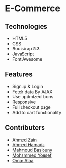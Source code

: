 # E-Commerce

## Technologies
- HTML5
- CSS
- Bootstrap 5.3
- JavaScript
- Font Awesome

## Features
- Signup & Login
- Fetch data By AJAX
- Use optimized icons
- Responsive
- Full checkout page
- Add to cart functionality

## Contributers

- [Ahmed Zain](https://github.com/AhmedMohamedZein)
- [Ahmed Hamada](https://github.com/AhmedHamada011)
- [Mahmoud Basiouny](https://github.com/mahmoud-elbasiony)
- [Mohammed Yousef](https://github.com/Mohamedyousef44)
- [Omar Alaa](https://github.com/omar1896)